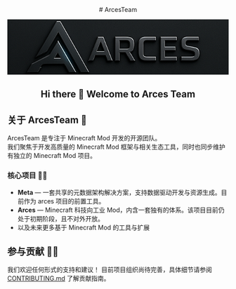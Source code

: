 <div align="center">
# ArcesTeam

![ArcesTeam Logo](https://github.com/ArcesTeam/.github/blob/main/assets/ArcesTeam_Logo.png)

## Hi there 👋 Welcome to Arces Team

</div>

## 关于 ArcesTeam 🌈

ArcesTeam 是专注于 Minecraft Mod 开发的开源团队。  
我们聚焦于开发高质量的 Minecraft Mod 框架与相关生态工具，同时也同步维护有独立的 Minecraft Mod 项目。

### 核心项目 👩‍💻

- **Meta** — 一套共享的元数据架构解决方案，支持数据驱动开发与资源生成。目前作为 arces 项目的前置工具。
- **Arces** — Minecraft 科技向工业 Mod，内含一套独有的体系。该项目目前仍处于初期阶段，且不对外开放。
- 以及未来更多基于 Minecraft Mod 的工具与扩展

## 参与贡献 🙋‍♀️

我们欢迎任何形式的支持和建议！
目前项目组织尚待完善，具体细节请参阅 [CONTRIBUTING.md](https://github.com/ArcesTeam/.github/blob/main/CONTERIBUTING.md) 了解贡献指南。
